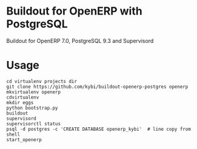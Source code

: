 Buildout for OpenERP with PostgreSQL
====================================

Buildout for OpenERP 7.0, PostgreSQL 9.3 and Supervisord

Usage
=====
```Shell
cd virtualenv projects dir
git clone https://github.com/kybi/buildout-openerp-postgres openerp
mkvirtualenv openerp
cdvirtualenv
mkdir eggs
python bootstrap.py
buildout
supervisord
supervisorctl status
psql -d postgres -c 'CREATE DATABASE openerp_kybi'  # line copy from shell
start_openerp
```